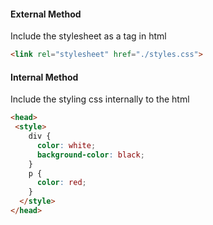#### External Method
Include the stylesheet as a tag in html
```html
<link rel="stylesheet" href="./styles.css">
```

#### Internal Method
Include the styling css internally to the html
```html
<head>
 <style>
    div {
      color: white;
      background-color: black;
    }
    p {
      color: red;
    }
  </style>
</head>
```

